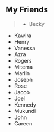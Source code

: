 ## My Friends

>- Becky
- Kawira
- Henry
- Vanessa
- Azra
- Rogers
- Mitema
- Marlin
- Joseph
- Rose
- Jacob
- Joel
- Kennedy
- Mukundi
- John
- Careen
